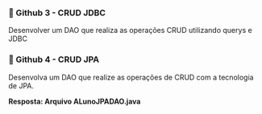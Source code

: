 ### 📄 Github 3 - CRUD JDBC

Desenvolver um DAO que realiza as operações CRUD utilizando querys e JDBC

### 📄 Github 4 - CRUD JPA

Desenvolva um DAO que realize as operações de CRUD com a tecnologia de JPA.

**Resposta: Arquivo ALunoJPADAO.java**
